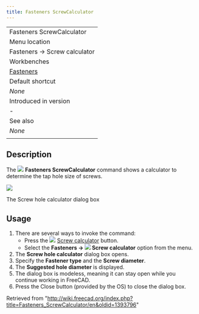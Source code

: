 ```yaml
---
title: Fasteners ScrewCalculator
---
```


|                                                         |
| ------------------------------------------------------- |
| Fasteners ScrewCalculator                               |
| Menu location                                           |
| Fasteners → Screw calculator                            |
| Workbenches                                             |
| [Fasteners](/Fasteners_Workbench "Fasteners Workbench") |
| Default shortcut                                        |
| _None_                                                  |
| Introduced in version                                   |
| -                                                       |
| See also                                                |
| _None_                                                  |
|                                                         |

## Description

The ![](/images/Fasteners_ScrewCalculator.svg) **Fasteners ScrewCalculator** command shows a calculator to determine the tap hole size of screws.

![](/images/Fasteners_ScrewCalculator_Dialog.png)

The Screw hole calculator dialog box

## Usage

1. There are several ways to invoke the command:
   - Press the ![](/images/Fasteners_ScrewCalculator.svg) [Screw calculator](/Fasteners_ScrewCalculator "Fasteners ScrewCalculator") button.
   - Select the **Fasteners → ![](/images/Fasteners_ScrewCalculator.svg) Screw calculator** option from the menu.
2. The **Screw hole calculator** dialog box opens.
3. Specify the **Fastener type** and the **Screw diameter**.
4. The **Suggested hole diameter** is displayed.
5. The dialog box is modeless, meaning it can stay open while you continue working in FreeCAD.
6. Press the Close button (provided by the OS) to close the dialog box.

Retrieved from "<http://wiki.freecad.org/index.php?title=Fasteners_ScrewCalculator/en&oldid=1393796>"
